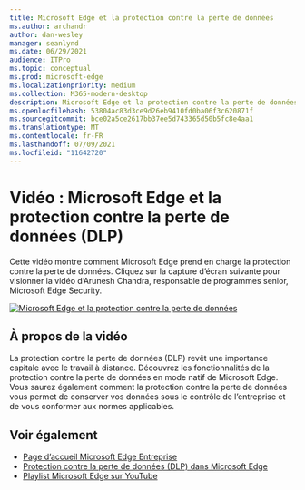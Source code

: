 ```yaml
---
title: Microsoft Edge et la protection contre la perte de données
ms.author: archandr
author: dan-wesley
manager: seanlynd
ms.date: 06/29/2021
audience: ITPro
ms.topic: conceptual
ms.prod: microsoft-edge
ms.localizationpriority: medium
ms.collection: M365-modern-desktop
description: Microsoft Edge et la protection contre la perte de données (DLP)
ms.openlocfilehash: 53804ac83d3ce9d26eb9410fd0ba06f3c620871f
ms.sourcegitcommit: bce02a5ce2617bb37ee5d743365d50b5fc8e4aa1
ms.translationtype: MT
ms.contentlocale: fr-FR
ms.lasthandoff: 07/09/2021
ms.locfileid: "11642720"
---
```

# <a name="video-microsoft-edge-and-data-loss-prevention-dlp"></a>Vidéo : Microsoft Edge et la protection contre la perte de données (DLP)

Cette vidéo montre comment Microsoft Edge prend en charge la protection contre la perte de données. Cliquez sur la capture d’écran suivante pour visionner la vidéo d’Arunesh Chandra, responsable de programmes senior, Microsoft Edge Security.

[![ Microsoft Edge et la protection contre la perte de données](media/microsoft-edge-security-dlp/0.png)](http://www.youtube.com/watch?v=dLD04U9eTqg " Microsoft Edge and data loss prevention")

## <a name="about-the-video"></a>À propos de la vidéo

La protection contre la perte de données (DLP) revêt une importance capitale avec le travail à distance. Découvrez les fonctionnalités de la protection contre la perte de données en mode natif de Microsoft Edge. Vous saurez également comment la protection contre la perte de données vous permet de conserver vos données sous le contrôle de l’entreprise et de vous conformer aux normes applicables.

## <a name="see-also"></a>Voir également

- [Page d’accueil Microsoft Edge Entreprise](https://aka.ms/EdgeEnterprise)
- [Protection contre la perte de données (DLP) dans Microsoft Edge](microsoft-edge-security-dlp.md)
- [Playlist Microsoft Edge sur YouTube](https://www.youtube.com/playlist?list=PLXtHYVsvn_b-uXh1tMeYpT-0iD8tD3tFy)
